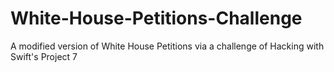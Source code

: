 # White-House-Petitions-Challenge
A modified version of White House Petitions via a challenge of Hacking with Swift's Project 7
